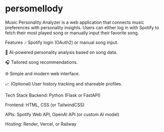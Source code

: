 # persomellody
Music Personality Analyzer is a web application that connects music preferences with personality insights. Users can either log in with Spotify to fetch their most played song or manually input their favorite song.

Features
🎶 Spotify login (OAuth2) or manual song input.

🤖 AI-powered personality analysis based on song data.

🎧 Tailored song recommendations.

🌐 Simple and modern web interface.

📈 (Optional) User history tracking and shareable profiles.

Tech Stack
Backend: Python (Flask or FastAPI)

Frontend: HTML, CSS (or TailwindCSS)

APIs: Spotify Web API, OpenAI API (or custom AI model)

Hosting: Render, Vercel, or Railway